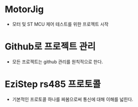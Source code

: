 # MotorJig
- 모터 및 ST MCU 제어 테스트를 위한 프로젝트 시작
# Github로 프로젝트 관리
- 모든 프로젝트는 github 관리를 원칙적으로 한다.
# EziStep rs485 프로토콜
- 기본적인 프로토콜 하나를 짜봄으로써 통신에 대해 이해를 넓힌다.
